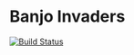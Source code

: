 # Banjo Invaders

[![Build Status](https://travis-ci.org/voidbanjo/banjo-invaders.svg?branch=master)](https://travis-ci.org/voidbanjo/banjo-invaders)
